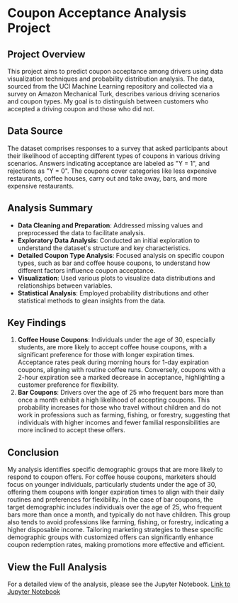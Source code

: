 # Coupon Acceptance Analysis Project

## Project Overview
This project aims to predict coupon acceptance among drivers using data visualization techniques and probability distribution analysis. The data, sourced from the UCI Machine Learning repository and collected via a survey on Amazon Mechanical Turk, describes various driving scenarios and coupon types. My goal is to distinguish between customers who accepted a driving coupon and those who did not.

## Data Source
The dataset comprises responses to a survey that asked participants about their likelihood of accepting different types of coupons in various driving scenarios. Answers indicating acceptance are labeled as "Y = 1", and rejections as "Y = 0". The coupons cover categories like less expensive restaurants, coffee houses, carry out and take away, bars, and more expensive restaurants.

## Analysis Summary
- **Data Cleaning and Preparation**: Addressed missing values and preprocessed the data to facilitate analysis.
- **Exploratory Data Analysis**: Conducted an initial exploration to understand the dataset's structure and key characteristics.
- **Detailed Coupon Type Analysis**: Focused analysis on specific coupon types, such as bar and coffee house coupons, to understand how different factors influence coupon acceptance.
- **Visualization**: Used various plots to visualize data distributions and relationships between variables.
- **Statistical Analysis**: Employed probability distributions and other statistical methods to glean insights from the data.

## Key Findings
1. **Coffee House Coupons**: Individuals under the age of 30, especially students, are more likely to accept coffee house coupons, with a significant preference for those with longer expiration times. Acceptance rates peak during morning hours for 1-day expiration coupons, aligning with routine coffee runs. Conversely, coupons with a 2-hour expiration see a marked decrease in acceptance, highlighting a customer preference for flexibility.
2. **Bar Coupons**: Drivers over the age of 25 who frequent bars more than once a month exhibit a high likelihood of accepting coupons. This probability increases for those who travel without children and do not work in professions such as farming, fishing, or forestry, suggesting that individuals with higher incomes and fewer familial responsibilities are more inclined to accept these offers.

## Conclusion
My analysis identifies specific demographic groups that are more likely to respond to coupon offers. For coffee house coupons, marketers should focus on younger individuals, particularly students under the age of 30, offering them coupons with longer expiration times to align with their daily routines and preferences for flexibility. In the case of bar coupons, the target demographic includes individuals over the age of 25, who frequent bars more than once a month, and typically do not have children. This group also tends to avoid professions like farming, fishing, or forestry, indicating a higher disposable income. Tailoring marketing strategies to these specific demographic groups with customized offers can significantly enhance coupon redemption rates, making promotions more effective and efficient.


## View the Full Analysis
For a detailed view of the analysis, please see the Jupyter Notebook. [Link to Jupyter Notebook](https://github.com/KaiStryker/CustomerCouponAnalysis/blob/main/Module_5_Assignment.ipynb)
